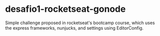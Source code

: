 # desafio1-rocketseat-gonode
Simple challenge proposed in rocketseat's bootcamp course, which uses the express frameworks, nunjucks, and settings using EditorConfig.
